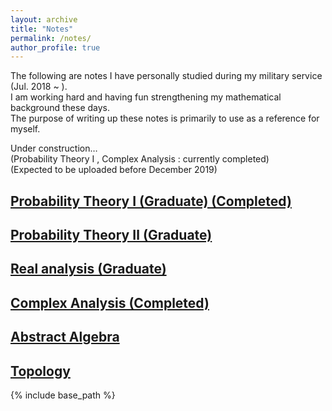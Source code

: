 ```yaml
---
layout: archive
title: "Notes"
permalink: /notes/
author_profile: true
---
```


The following are notes I have personally studied during my military service (Jul. 2018 ~ ).  
I am working hard and having fun strengthening my mathematical background these days.    
The purpose of writing up these notes is primarily to use as a reference for myself.   

Under construction…   
(Probability Theory Ⅰ , Complex Analysis : currently completed)   
(Expected to be uploaded before December 2019)  


[Probability Theory Ⅰ (Graduate) (Completed)](https://austinyi.github.io/notes/2019-06-20-probability1)
-------------------------------------------------------------------------  

[Probability Theory Ⅱ (Graduate)](https://austinyi.github.io/notes/2019-12-15-probability2)  
-------------------------------------------------------------------------  

[Real analysis (Graduate)](https://austinyi.github.io/notes/2018-10-03-realanalysis)  
-------------------------------------------------------------------------  

[Complex Analysis (Completed)](https://austinyi.github.io/notes/2018-12-14-complexanalysis)  
-------------------------------------------------------------------------  

[Abstract Algebra](https://austinyi.github.io/notes/2019-03-23-abstractalgebra)  
-------------------------------------------------------------------------  

[Topology](https://austinyi.github.io/notes/2019-12-31-topology)  
-------------------------------------------------------------------------  

{% include base_path %}

<!--
{% for post in site.publications reversed %}
  {% include archive-single.html %}
{% endfor %}
-->
